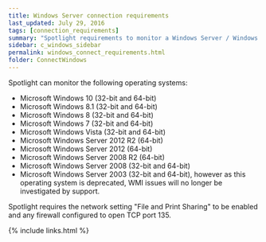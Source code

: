 ```yaml
---
title: Windows Server connection requirements
last_updated: July 29, 2016
tags: [connection_requirements]
summary: "Spotlight requirements to monitor a Windows Server / Windows host of a database connection"
sidebar: c_windows_sidebar
permalink: windows_connect_requirements.html
folder: ConnectWindows
---
```



Spotlight can monitor the following operating systems:

* Microsoft Windows 10 (32-bit and 64-bit)
* Microsoft Windows 8.1 (32-bit and 64-bit)
* Microsoft Windows 8 (32-bit and 64-bit)
* Microsoft Windows 7 (32-bit and 64-bit)
* Microsoft Windows Vista (32-bit and 64-bit)
* Microsoft Windows Server 2012 R2 (64-bit)
* Microsoft Windows Server 2012 (64-bit)
* Microsoft Windows Server 2008 R2 (64-bit)
* Microsoft Windows Server 2008 (32-bit and 64-bit)
* Microsoft Windows Server 2003 (32-bit and 64-bit), however as this operating system is deprecated, WMI issues will no longer be investigated by support.

Spotlight requires the network setting "File and Print Sharing" to be enabled and any firewall configured to open TCP port 135.


{% include links.html %}
